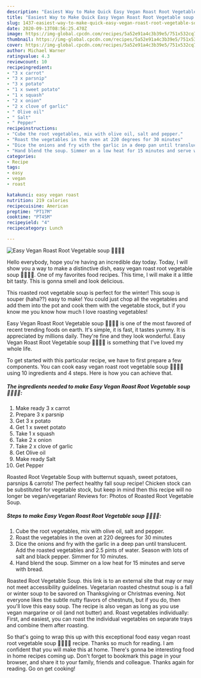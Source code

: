 ```yaml
---
description: "Easiest Way to Make Quick Easy Vegan Roast Root Vegetable soup 🥕🥔🧅🍠"
title: "Easiest Way to Make Quick Easy Vegan Roast Root Vegetable soup 🥕🥔🧅🍠"
slug: 1437-easiest-way-to-make-quick-easy-vegan-roast-root-vegetable-soup
date: 2020-09-13T08:56:25.470Z
image: https://img-global.cpcdn.com/recipes/5a52e91a4c3b39e5/751x532cq70/easy-vegan-roast-root-vegetable-soup-🥕🥔🧅🍠-recipe-main-photo.jpg
thumbnail: https://img-global.cpcdn.com/recipes/5a52e91a4c3b39e5/751x532cq70/easy-vegan-roast-root-vegetable-soup-🥕🥔🧅🍠-recipe-main-photo.jpg
cover: https://img-global.cpcdn.com/recipes/5a52e91a4c3b39e5/751x532cq70/easy-vegan-roast-root-vegetable-soup-🥕🥔🧅🍠-recipe-main-photo.jpg
author: Michael Warner
ratingvalue: 4.3
reviewcount: 10
recipeingredient:
- "3 x carrot"
- "3 x parsnip"
- "3 x potato"
- "1 x sweet potato"
- "1 x squash"
- "2 x onion"
- "2 x clove of garlic"
- " Olive oil"
- " Salt"
- " Pepper"
recipeinstructions:
- "Cube the root vegetables, mix with olive oil, salt and pepper."
- "Roast the vegetables in the oven at 220 degrees for 30 minutes"
- "Dice the onions and fry with the garlic in a deep pan until translucent. Add the roasted vegetables and 2.5 pints of water. Season with lots of salt and black pepper. Simmer for 10 minutes."
- "Hand blend the soup. Simmer on a low heat for 15 minutes and serve with bread."
categories:
- Recipe
tags:
- easy
- vegan
- roast

katakunci: easy vegan roast 
nutrition: 219 calories
recipecuisine: American
preptime: "PT17M"
cooktime: "PT45M"
recipeyield: "4"
recipecategory: Lunch

---
```



![Easy Vegan Roast Root Vegetable soup 🥕🥔🧅🍠](https://img-global.cpcdn.com/recipes/5a52e91a4c3b39e5/751x532cq70/easy-vegan-roast-root-vegetable-soup-🥕🥔🧅🍠-recipe-main-photo.jpg)

Hello everybody, hope you're having an incredible day today. Today, I will show you a way to make a distinctive dish, easy vegan roast root vegetable soup 🥕🥔🧅🍠. One of my favorites food recipes. This time, I will make it a little bit tasty. This is gonna smell and look delicious.

This roasted root vegetable soup is perfect for the winter! This soup is souper (haha??) easy to make! You could just chop all the vegetables and add them into the pot and cook them with the vegetable stock, but if you know me you know how much I love roasting vegetables!

Easy Vegan Roast Root Vegetable soup 🥕🥔🧅🍠 is one of the most favored of recent trending foods on earth. It's simple, it is fast, it tastes yummy. It is appreciated by millions daily. They're fine and they look wonderful. Easy Vegan Roast Root Vegetable soup 🥕🥔🧅🍠 is something that I've loved my whole life.


To get started with this particular recipe, we have to first prepare a few components. You can cook easy vegan roast root vegetable soup 🥕🥔🧅🍠 using 10 ingredients and 4 steps. Here is how you can achieve that.

<!--inarticleads1-->

##### The ingredients needed to make Easy Vegan Roast Root Vegetable soup 🥕🥔🧅🍠:

1. Make ready 3 x carrot
1. Prepare 3 x parsnip
1. Get 3 x potato
1. Get 1 x sweet potato
1. Take 1 x squash
1. Take 2 x onion
1. Take 2 x clove of garlic
1. Get  Olive oil
1. Make ready  Salt
1. Get  Pepper


Roasted Root Vegetable Soup with butternut squash, sweet potatoes, parsnips &amp; carrots! The perfect healthy fall soup recipe! Chicken stock can be substituted for vegetable stock, but keep in mind then this recipe will no longer be vegan/vegetarian! Reviews for: Photos of Roasted Root Vegetable Soup. 

<!--inarticleads2-->

##### Steps to make Easy Vegan Roast Root Vegetable soup 🥕🥔🧅🍠:

1. Cube the root vegetables, mix with olive oil, salt and pepper.
1. Roast the vegetables in the oven at 220 degrees for 30 minutes
1. Dice the onions and fry with the garlic in a deep pan until translucent. Add the roasted vegetables and 2.5 pints of water. Season with lots of salt and black pepper. Simmer for 10 minutes.
1. Hand blend the soup. Simmer on a low heat for 15 minutes and serve with bread.


Roasted Root Vegetable Soup. this link is to an external site that may or may not meet accessibility guidelines. Vegetarian roasted chestnut soup is a fall or winter soup to be savored on Thanksgiving or Christmas evening. Not everyone likes the subtle nutty flavors of chestnuts, but if you do, then you&#39;ll love this easy soup. The recipe is also vegan as long as you use vegan margarine or oil (and not butter) and. Roast vegetables individually: First, and easiest, you can roast the individual vegetables on separate trays and combine them after roasting. 

So that's going to wrap this up with this exceptional food easy vegan roast root vegetable soup 🥕🥔🧅🍠 recipe. Thanks so much for reading. I am confident that you will make this at home. There's gonna be interesting food in home recipes coming up. Don't forget to bookmark this page in your browser, and share it to your family, friends and colleague. Thanks again for reading. Go on get cooking!
